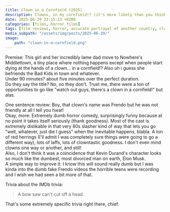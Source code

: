 ```yaml
---
title: Clown in a Cornfield (2025)
description: Clowns, in my cornfield!? (it's more likely than you think)
date: 2025-06-29 23:15:13 +0200
categories: [films, horror films]
tags: [film reviews, horror, accurate portrayal of another country, clowntastic, featuring the most obnoxious people on earth, horror comedy, influencers!, just nepo baby things, let's dumb our way out, middleofnowherecore, secret comedy movie, secret musical, vhs nostalgia, why would you touch that, they don't say the title]
media_subpath: "/assets/img/posts/2025-06-29/"
image:
    path: "clown-in-a-cornfield.png"
---
```

<span class="reviewsection">Premise:</span> This girl and her incredibly lame dad move to Nowhere's Middlettown, a tiny place where nothing happens except when people start dying at the hands of a clown... in a cornfield!? Also uh i guess she befriends the Bad Kids in town and whatever.<br/>
<span class="reviewsection">Under 90 minutes?</span> about five minutes over the perfect duration.<br/>
<span class="reviewsection">Do they say the title?</span> No, no they don't. Trust me, there were a ton of opportunities to go like "watch out guys, there's a clown in a cornfield!" but alas.

<span class="reviewsection">One sentence review:</span> Boy, that clown's name was Frendo but he was not friendly at all I tell you hwat!<br/>
<span class="reviewsection">Okay, more:</span> Extremely dumb horror comedy, surprisingly funny because at no point it takes itself seriously (thank goodness). Most of the cast is extremely dislikable in that very 80s slasher kind of way that lets you go "well, whatever, just die I guess" when the inevitable happens, blabla. A ton of red herrings (I'll admit I was completely sure things were going to go a different way), lots of laffs, lots of clowntastic goodness. I don't even mind clowns one way or another, and still!<br/>Also, I don't think it was a coincidence that Kevin Durand's character looks so much like the dumbest, most divorced man on earth, Elon Musk.<br/>
<span class="reviewsection">A simple way to improve it:</span> I know this will sound really dumb but I was kinda into the dumb fake Frendo videos the horrible teens were recording and I wish we had seen a bit more of that.

<span class="reviewsection">Trivia about the IMDb trivia:</span>
> A bow saw can't cut off a head.

That's some extremely specific trivia right there, chief.
